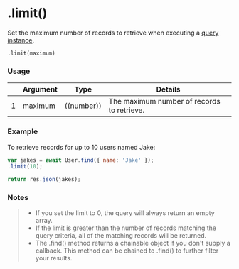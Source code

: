 # .limit()

Set the maximum number of records to retrieve when executing a [query instance](http://sailsjs.com/documentation/reference/waterline-orm/queries).

```usage
.limit(maximum)
```

### Usage
|   |     Argument        | Type         | Details    |
|---|:--------------------|--------------|------------|
| 1 |  maximum            |  ((number))  | The maximum number of records to retrieve. |

### Example

To retrieve records for up to 10 users named Jake:

```javascript
var jakes = await User.find({ name: 'Jake' });
.limit(10);

return res.json(jakes);
```

### Notes
> * If you set the limit to 0, the query will always return an empty array.
> * If the limit is greater than the number of records matching the query criteria, all of the matching records will be returned.
> * The .find() method returns a chainable object if you don't supply a callback.  This method can be chained to .find() to further filter your results.


<docmeta name="displayName" value=".limit()">
<docmeta name="pageType" value="method">
